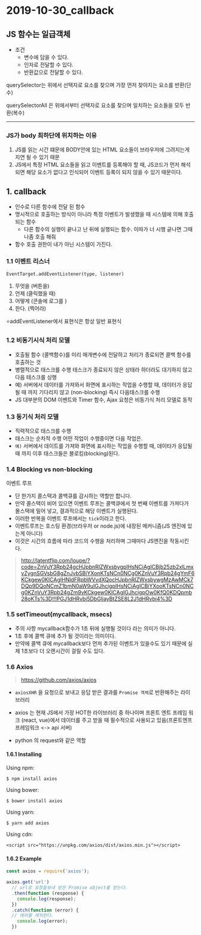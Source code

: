 # 2019-10-30_callback

## JS 함수는 일급객체

- 조건
  - 변수에 담을 수 있다.
  - 인자로 전달할 수 있다.
  - 반환값으로 전달할 수 있다.



querySelector는 위에서 선택자로 요소를 찾으며 가장 먼저 찾아지는 요소를 반환(단수)

querySelectorAll 은 위에서부터 선택자로 요소를 찾으며 일치하는 요소들을 모두 반환(복수)

---

### JS가 body 최하단에 위치하는 이유

1. JS를 읽는 시간 떄문에 BODY안에 있는 HTML 요소들이 브라우저에 그려지는게 지연 될 수 있기 때문
2. JS에서 특정 HTML 요소들을 읽고 이벤트를 등록해야 할 때, JS코드가 먼저 해석되면 해당 요소가 없다고 인식되어 이벤트 등록이 되지 않을 수 있기 때문이다.







## 1. callback

- 인수로 다른 함수에 전달 된 함수
- 명시적으로 호출하는 방식이 아니라 특정 이벤트가 발생했을 때 시스템에 의해 호출되는 함수
  - 다른 함수의 실행이 끝나고 난 뒤에 실행되는 함수. 이따가 너 시행 긑나면 그때 나좀 호출 해줘
- 함수 호출 권한이 내가 아닌 시스템이 가진다.





### 1.1 이벤트 리스너

`EventTarget.addEventListener(type, listener)`

1. 무엇을  (버튼을)
2. 언제 (클릭했을 때)
3. 어떻게 (콘솔에 로그를 )
4. 한다. (찍어라)

:star:addEventListener에서 표현식은 항상 일반 표현식 





### 1.2 비동기시식 처리 모델

- 호출될 함수 (콜백함수)를 미리 매개변수에 전달하고 처리가 종료되면 콜백 함수를 호출하는 것
- 병렬적으로 태스크를 수행 테스크가 종료되지 않은 상태라 하더라도 대기하지 않고 다음 테스크를 싱행
- 예) 서버에서 데이터를 가져와서 화면에 표시하는 작업을 수행할 때, 데이터가 응답될 때 까지 기다리지 않고 (non-blocking) 즉시 다음태스크를 수행
- JS 대부분의 DOM 이벤트와 Timer 함수, Ajax 요청은 비동기식 처리 모델로 동작

> 





### 1.3 동기식 처리 모델

- 직력적으로 태스크를 수행
- 태스크는 순차적 수행 어떤 작업이 수행중이면 다음 작업은.
- `예)` 서버에서 데이트를 가져와 화면에 표시하는 작업을 수행할 때, 데이타가 응답될 때 까지 이후 태스크들은 블로킹(blocking)된다. 





### 1.4 Blocking vs non-blocking

이벤트 루프

- 단 한가지 콜스택과 콜백큐를 감시하는 역할만 합니다.
- 만약 콜스택이 비어 있으면 이벤트 루프는 콜백큐에서 첫 번째 이벤트를 가져다가 몰스택에 밀어 넣고, 결과적으로 해당 이벤트가 실행된다.
- 이러한 반복을 이벤트 루프에서는  `tick`이라고 한다.
- 이벤트루프는 호스팅 환경(브라우저 or node.js)에 내장된 메커니즘(JS 엔진에 있는게 아니다)
- 이것은 시간의 흐름에 따라 코드의 수행을 처리하며 그때마다  JS엔진을 작동시킨다.

> http://latentflip.com/loupe/?code=ZnVuY3Rpb24gcHJpbnRIZWxsbygpIHsNCiAgICBjb25zb2xlLmxvZygnSGVsbG8gZnJvbSBiYXonKTsNCn0NCg0KZnVuY3Rpb24gYmF6KCkgew0KICAgIHNldFRpbWVvdXQocHJpbnRIZWxsbywgMzAwMCk7DQp9DQoNCmZ1bmN0aW9uIGJhcigpIHsNCiAgICBiYXooKTsNCn0NCg0KZnVuY3Rpb24gZm9vKCkgew0KICAgIGJhcigpOw0KfQ0KDQpmb28oKTs%3D!!!PGJ1dHRvbj5DbGljayBtZSE8L2J1dHRvbj4%3D



### 1.5 setTimeout(mycallback, msecs)

- 주의 사항 mycallback함수가  1초 뒤에 실행될 것이다 라는 의미가 아니다.
- 1초 후에 콜백 큐에 추가 될 것이라는 의미이다.
- 만약에  콜백 큐에 mycallback보다 먼저 추가된 이벤트가 있을수도 있기 때문에 실제 1초보다 더 오랜시간이 걸릴 수도 있다.



### 1.6 Axios

> https://github.com/axios/axios

- `axiosXHR` 을 요청으로 보내고 응답 받은 결과를 `Promise 객체`로 반환해주는 라이브러리
- axios 는 현재 JS에서 가장 HOT한 라이브러리 중 하나이며 프론트 엔트 프레임 워크 (react, vue)에서 데이터를 주고 받을 때 필수적으로 사용되고 있음(프론트엔프 프레임워크 <-> api 서버)

- python 의 request와 같은 역할



#### 1.6.1 Installing

Using npm:

```
$ npm install axios
```

Using bower:

```
$ bower install axios
```

Using yarn:

```
$ yarn add axios
```

Using cdn:

```
<script src="https://unpkg.com/axios/dist/axios.min.js"></script>
```

#### 1.6.2 Example

```javascript
const axios = require('axios');

axios.get('url')
  // url로 요청을보내 받은 Promise object를 받는다.
  .then(function (response) {
    console.log(response);
  })
  .catch(function (error) {
  // 에러를 캐치한다.
    console.log(error);
  })
```

